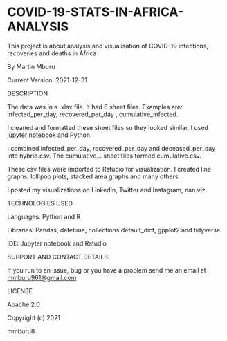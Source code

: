 # COVID-19-STATS-IN-AFRICA-ANALYSIS

This project is about analysis and visualisation of COVID-19 infections, recoveries and deaths in Africa

By Martin Mburu

Current Version: 2021-12-31


DESCRIPTION

The data was in a .xlsx file. It had 6 sheet files. Examples are: infected_per_day, recovered_per_day , cumulative_infected.

I cleaned and formatted these sheet files so they looked similar. I used jupyter notebook and Python.

I combined infected_per_day, recovered_per_day and deceased_per_day into hybrid.csv. The cumulative... sheet files formed cumulative.csv.

These csv files were imported to Rstudio for visualization. I created line graphs, lollipop plots, stacked area graphs and many others.

I posted my visualizations on LinkedIn, Twitter and Instagram, nan.viz.


TECHNOLOGIES USED

Languages: Python and R

Libraries: Pandas, datetime, collections.default_dict, gpplot2 and tidyverse

IDE: Jupyter notebook and Rstudio


SUPPORT AND CONTACT DETAILS

If you run to an issue, bug or you have a problem send me an email at mmburu961@gmail.com


LICENSE

Apache 2.0

Copyright (c) 2021

mmburu8

